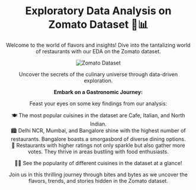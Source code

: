 <!-- Project Title -->
<h1 align="center">Exploratory Data Analysis on Zomato Dataset 🍔📊</h1>

<!-- Introduction -->
<p align="center">
  Welcome to the world of flavors and insights! Dive into the tantalizing world of restaurants with our EDA on the Zomato dataset.
</p>

<!-- Project Highlights -->
<p align="center">
  <img src="https://leo7736.github.io/images/zomato.jpg" alt="Zomato Dataset">
</p>
<p align="center">
  Uncover the secrets of the culinary universe through data-driven exploration.
</p>

<!-- Key Findings -->
<p align="center">
  <strong>Embark on a Gastronomic Journey:</strong>
</p>
<p align="center">
  Feast your eyes on some key findings from our analysis:
</p>

<!-- Emoji Highlights -->
<p align="center">
  🍽️ The most popular cuisines in the dataset are Cafe, Italian, and North Indian.
  <br>
  🏙️ Delhi NCR, Mumbai, and Bangalore shine with the highest number of restaurants. Bangalore boasts a smorgasbord of diverse dining options.
  <br>
  🌟 Restaurants with higher ratings not only sparkle but also gather more votes. They thrive in areas bustling with food enthusiasts.
</p>


<p align="center">
  🍕🍝 See the popularity of different cuisines in the dataset at a glance!
</p>

<!-- Conclusion -->
<p align="center">
  Join us in this thrilling journey through bites and bytes as we uncover the flavors, trends, and stories hidden in the Zomato dataset.
</p>


